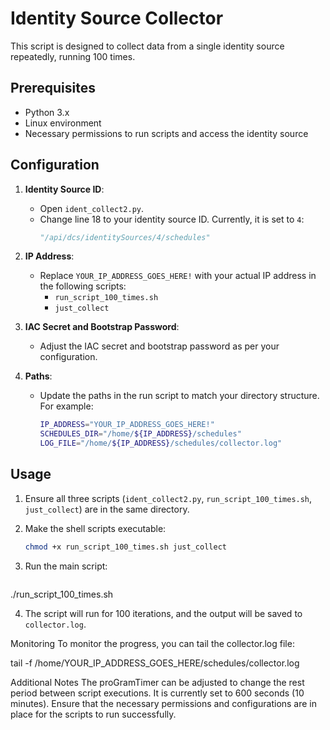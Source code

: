 # Identity Source Collector

This script is designed to collect data from a single identity source repeatedly, running 100 times.

## Prerequisites

- Python 3.x
- Linux environment
- Necessary permissions to run scripts and access the identity source

## Configuration

1. **Identity Source ID**:
   - Open `ident_collect2.py`.
   - Change line 18 to your identity source ID. Currently, it is set to `4`:
     ```python
     "/api/dcs/identitySources/4/schedules"
     ```

2. **IP Address**:
   - Replace `YOUR_IP_ADDRESS_GOES_HERE!` with your actual IP address in the following scripts:
     - `run_script_100_times.sh`
     - `just_collect`

3. **IAC Secret and Bootstrap Password**:
   - Adjust the IAC secret and bootstrap password as per your configuration.

4. **Paths**:
   - Update the paths in the run script to match your directory structure. For example:
     ```bash
     IP_ADDRESS="YOUR_IP_ADDRESS_GOES_HERE!"
     SCHEDULES_DIR="/home/${IP_ADDRESS}/schedules"
     LOG_FILE="/home/${IP_ADDRESS}/schedules/collector.log"
     ```

## Usage

1. Ensure all three scripts (`ident_collect2.py`, `run_script_100_times.sh`, `just_collect`) are in the same directory.
2. Make the shell scripts executable:
   ```bash
   chmod +x run_script_100_times.sh just_collect

   ```
3. Run the main script:

   ```bash
  ./run_script_100_times.sh    
   
4. The script will run for 100 iterations, and the output will be saved to `collector.log`.

Monitoring
To monitor the progress, you can tail the collector.log file:

tail -f /home/YOUR_IP_ADDRESS_GOES_HERE/schedules/collector.log 

Additional Notes
The proGramTimer can be adjusted to change the rest period between script executions. It is currently set to 600 seconds (10 minutes).
Ensure that the necessary permissions and configurations are in place for the scripts to run successfully.